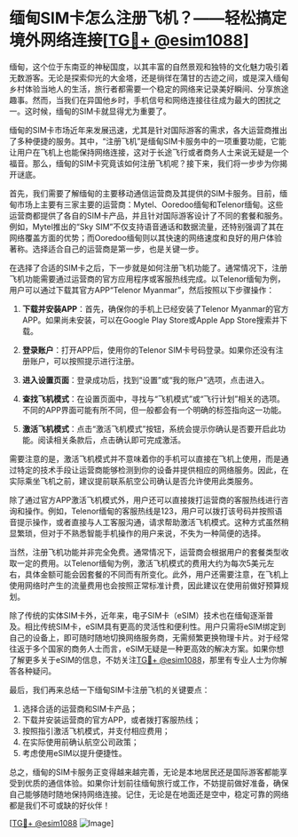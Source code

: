 # 缅甸SIM卡怎么注册飞机？——轻松搞定境外网络连接[[TG💪+ @esim1088](https://t.me/s/esim1088)]

缅甸，这个位于东南亚的神秘国度，以其丰富的自然景观和独特的文化魅力吸引着无数游客。无论是探索仰光的大金塔，还是徜徉在蒲甘的古迹之间，或是深入缅甸乡村体验当地人的生活，旅行者都需要一个稳定的网络来记录美好瞬间、分享旅途趣事。然而，当我们在异国他乡时，手机信号和网络连接往往成为最大的困扰之一。这时候，缅甸的SIM卡就显得尤为重要了。

缅甸的SIM卡市场近年来发展迅速，尤其是针对国际游客的需求，各大运营商推出了多种便捷的服务。其中，“注册飞机”是缅甸SIM卡服务中的一项重要功能，它能让用户在飞机上也能保持网络连接，这对于长途飞行或者商务人士来说无疑是一个福音。那么，缅甸的SIM卡究竟该如何注册飞机呢？接下来，我们将一步步为你揭开谜底。

首先，我们需要了解缅甸的主要移动通信运营商及其提供的SIM卡服务。目前，缅甸市场上主要有三家主要的运营商：Mytel、Ooredoo缅甸和Telenor缅甸。这些运营商都提供了各自的SIM卡产品，并且针对国际游客设计了不同的套餐和服务。例如，Mytel推出的“Sky SIM”不仅支持语音通话和数据流量，还特别强调了其在网络覆盖方面的优势；而Ooredoo缅甸则以其快速的网络速度和良好的用户体验著称。选择适合自己的运营商是第一步，也是关键一步。

在选择了合适的SIM卡之后，下一步就是如何注册飞机功能了。通常情况下，注册飞机功能需要通过运营商的官方应用程序或客服热线完成。以Telenor缅甸为例，用户可以通过下载其官方APP“Telenor Myanmar”，然后按照以下步骤操作：

1. **下载并安装APP**：首先，确保你的手机上已经安装了Telenor Myanmar的官方APP。如果尚未安装，可以在Google Play Store或Apple App Store搜索并下载。

2. **登录账户**：打开APP后，使用你的Telenor SIM卡号码登录。如果你还没有注册账户，可以按照提示进行注册。

3. **进入设置页面**：登录成功后，找到“设置”或“我的账户”选项，点击进入。

4. **查找飞机模式**：在设置页面中，寻找与“飞机模式”或“飞行计划”相关的选项。不同的APP界面可能有所不同，但一般都会有一个明确的标签指向这一功能。

5. **激活飞机模式**：点击“激活飞机模式”按钮，系统会提示你确认是否要开启此功能。阅读相关条款后，点击确认即可完成激活。

需要注意的是，激活飞机模式并不意味着你的手机可以直接在飞机上使用，而是通过特定的技术手段让运营商能够检测到你的设备并提供相应的网络服务。因此，在实际乘坐飞机之前，建议提前联系航空公司确认是否允许使用此类服务。

除了通过官方APP激活飞机模式外，用户还可以直接拨打运营商的客服热线进行咨询和操作。例如，Telenor缅甸的客服热线是123，用户可以拨打该号码并按照语音提示操作，或者直接与人工客服沟通，请求帮助激活飞机模式。这种方式虽然稍显繁琐，但对于不熟悉智能手机操作的用户来说，不失为一种简便的选择。

当然，注册飞机功能并非完全免费。通常情况下，运营商会根据用户的套餐类型收取一定的费用。以Telenor缅甸为例，激活飞机模式的费用大约为每次5美元左右，具体金额可能会因套餐的不同而有所变化。此外，用户还需要注意，在飞机上使用网络时产生的流量费用也会按照正常标准计费，因此建议在使用前做好预算规划。

除了传统的实体SIM卡外，近年来，电子SIM卡（eSIM）技术也在缅甸逐渐普及。相比传统SIM卡，eSIM具有更高的灵活性和便利性。用户只需将eSIM绑定到自己的设备上，即可随时随地切换网络服务商，无需频繁更换物理卡片。对于经常往返于多个国家的商务人士而言，eSIM无疑是一种更高效的解决方案。如果你想了解更多关于eSIM的信息，不妨关注[TG💪+ @esim1088](https://t.me/s/esim1088)，那里有专业人士为你解答各种疑问。

最后，我们再来总结一下缅甸SIM卡注册飞机的关键要点：

1. 选择合适的运营商和SIM卡产品；
2. 下载并安装运营商的官方APP，或者拨打客服热线；
3. 按照指引激活飞机模式，并支付相应费用；
4. 在实际使用前确认航空公司政策；
5. 考虑使用eSIM以提升便捷性。

总之，缅甸的SIM卡服务正变得越来越完善，无论是本地居民还是国际游客都能享受到优质的通信体验。如果你计划前往缅甸旅行或工作，不妨提前做好准备，确保自己能够随时随地保持网络连接。记住，无论是在地面还是空中，稳定可靠的网络都是我们不可或缺的好伙伴！

[[TG💪+ @esim1088](https://t.me/s/esim1088) ![Image](https://i.postimg.cc/4NQfJmqS/Snipaste-2025-05-13-00-14-12.png)]